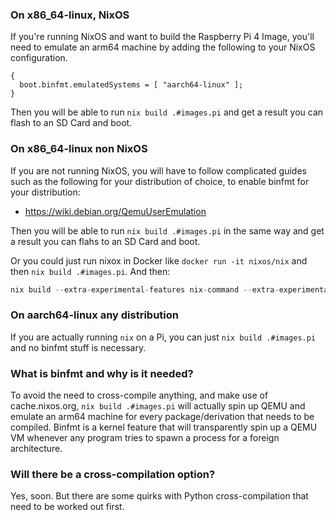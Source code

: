 ### On x86_64-linux, NixOS
If you're running NixOS and want to build the Raspberry Pi 4 Image, you'll need to
emulate an arm64 machine by adding the following to your NixOS configuration.

```
{
  boot.binfmt.emulatedSystems = [ "aarch64-linux" ];
}
```

Then you will be able to run `nix build .#images.pi` and get a result you can
flash to an SD Card and boot.

### On x86_64-linux non NixOS

If you are not running NixOS, you will have to follow complicated guides such as
the following for your distribution of choice, to enable binfmt for your
distribution:

- https://wiki.debian.org/QemuUserEmulation

Then you will be able to run `nix build .#images.pi` in the same way and get a
result you can flahs to an SD Card and boot.

Or you could just run nixox in Docker like `docker run -it nixos/nix` and then `nix build .#images.pi`. And then:

```nix
nix build --extra-experimental-features nix-command --extra-experimental-features flakes .#images.pi
```

### On aarch64-linux any distribution

If you are actually running `nix` on a Pi, you can just `nix build .#images.pi`
and no binfmt stuff is necessary.

### What is binfmt and why is it needed?

To avoid the need to cross-compile anything, and make use of cache.nixos.org,
`nix build .#images.pi` will actually spin up QEMU and emulate an arm64 machine
for every package/derivation that needs to be compiled. Binfmt is a kernel
feature that will transparently spin up a QEMU VM whenever any program tries to
spawn a process for a foreign architecture.

###  Will there be a cross-compilation option?

Yes, soon. But there are some quirks with Python cross-compilation that need to
be worked out first.
